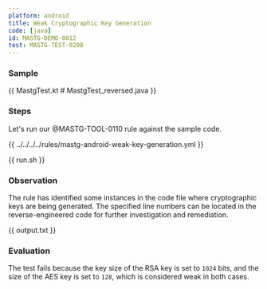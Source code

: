 ```yaml
---
platform: android
title: Weak Cryptographic Key Generation
code: [java]
id: MASTG-DEMO-0012
test: MASTG-TEST-0208
---
```


### Sample

{{ MastgTest.kt # MastgTest_reversed.java }}

### Steps

Let's run our @MASTG-TOOL-0110 rule against the sample code.

{{ ../../../../rules/mastg-android-weak-key-generation.yml }}

{{ run.sh }}

### Observation

The rule has identified some instances in the code file where cryptographic keys are being generated. The specified line numbers can be located in the reverse-engineered code for further investigation and remediation.

{{ output.txt }}

### Evaluation

The test fails because the key size of the RSA key is set to `1024` bits, and the size of the AES key is set to `128`, which is considered weak in both cases.
